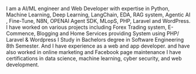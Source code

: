 I am a AI/ML engineer and Web Developer with expertise in Python, Machine Learning, Deep Learning,
LangChain, EDA, RAG system, Agentic AI , Fine-Tune, N8N, OPENAI Agent SDK, MLopS, PHP, Laravel and WordPress. I have worked on various projects including Forex Trading
system, E-Commence, Blogging and Home Services providing System using PHP/ Laravel & Wordpress I Study
in Bachelors degree in Software Engineering 8th Semester. And I have experience as a web and app developer.
and have also worked in online marketing and Facebook page maintenance I have certifications in data science,
machine learning, cyber security, and web development.
